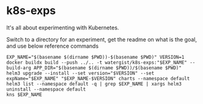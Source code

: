 # k8s-exps
It's all about experimenting with Kubernetes.

Switch to a directory for an experiment, get the readme on what is the goal, and use below reference commands

```shell
EXP_NAME="$(basename $(dirname $PWD))-$(basename $PWD)" VERSION=1
docker buildx build --push ../.. -t watergist/k8s-exps:"$EXP_NAME" --build-arg APP_DIR="$(basename $(dirname $PWD))/$(basename $PWD)"
helm3 upgrade --install --set version="$VERSION" --set expName="$EXP_NAME" "$EXP_NAME-$VERSION" charts --namespace default
helm3 list --namespace default -q | grep $EXP_NAME | xargs helm3 uninstall --namespace default
kns $EXP_NAME
```